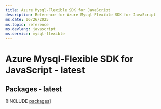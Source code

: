 ```yaml
---
title: Azure Mysql-Flexible SDK for JavaScript
description: Reference for Azure Mysql-Flexible SDK for JavaScript
ms.date: 06/26/2025
ms.topic: reference
ms.devlang: javascript
ms.service: mysql-flexible
---
```

# Azure Mysql-Flexible SDK for JavaScript - latest
## Packages - latest
[!INCLUDE [packages](mysql-flexible-index.md)]